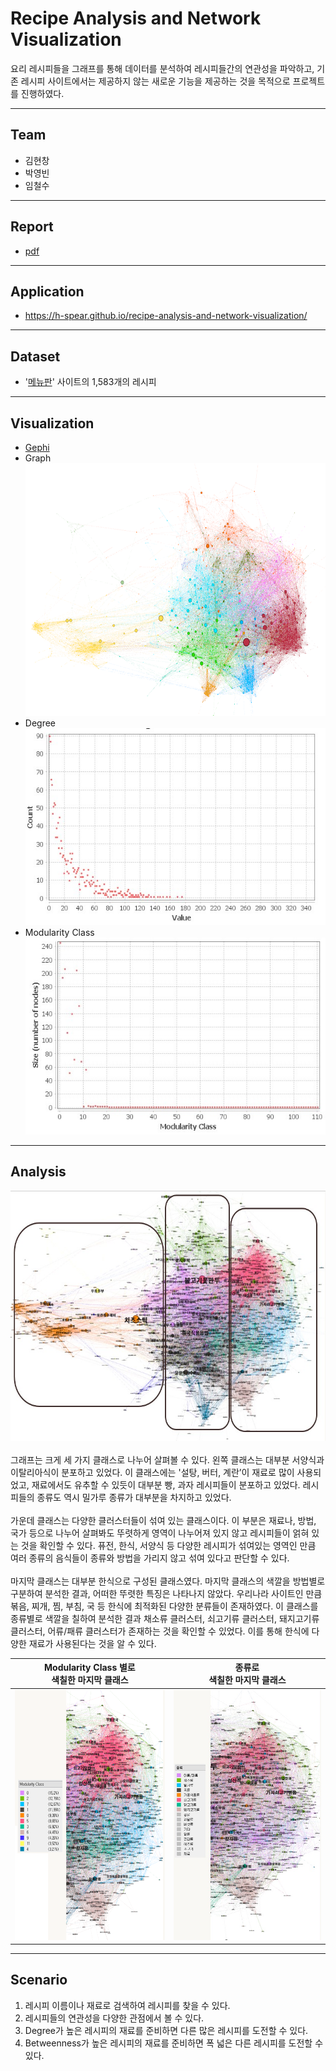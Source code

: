 # Recipe Analysis and Network Visualization

요리 레시피들을 그래프를 통해 데이터를 분석하여 레시피들간의 연관성을 파악하고, 기존 레시피 사이트에서는 제공하지 않는 새로운 기능을 제공하는 것을 목적으로 프로젝트를 진행하였다.

---

## Team

-   김현창
-   박영빈
-   임철수

---

## Report

-   [pdf](_docs/report.pdf)

---

## Application

-   https://h-spear.github.io/recipe-analysis-and-network-visualization/

---

## Dataset

-   '<a href='https://www.menupan.com/cook/recipe_search.asp'>메뉴판</a>' 사이트의 1,583개의 레시피

---

## Visualization

-   [Gephi](https://gephi.org/)<br/>
-   Graph<br/>
    <img src="_docs/graph.png" width="600px" height="404px">
-   Degree<br/>
    <img src="_docs/degree.jpg" width="500px" height="315px">
-   Modularity Class<br/>
    <img src="_docs/modularity.jpg" width="500px" height="315px">

---

## Analysis

<img src="_docs/fig1.jpg" width="600px" height="400px"><br/><br/>
그래프는 크게 세 가지 클래스로 나누어 살펴볼 수 있다. 왼쪽 클래스는 대부분 서양식과 이탈리아식이 분포하고 있었다. 이 클래스에는 '설탕, 버터, 계란’이 재료로 많이 사용되었고, 재료에서도 유추할 수 있듯이 대부분 빵, 과자 레시피들이 분포하고 있었다. 레시피들의 종류도 역시 밀가루 종류가 대부분을 차지하고 있었다.<br/><br/>
가운데 클래스는 다양한 클러스터들이 섞여 있는 클래스이다. 이 부분은 재료나, 방법, 국가 등으로 나누어 살펴봐도 뚜렷하게 영역이 나누어져 있지 않고 레시피들이 얽혀 있는 것을 확인할 수 있다. 퓨전, 한식, 서양식 등 다양한 레시피가 섞여있는 영역인 만큼 여러 종류의 음식들이 종류와 방법을 가리지 않고 섞여 있다고 판단할 수 있다.<br/><br/>
마지막 클래스는 대부분 한식으로 구성된 클래스였다. 마지막 클래스의 색깔을 방법별로 구분하여 분석한 결과, 어떠한 뚜렷한 특징은 나타나지 않았다. 우리나라 사이트인 만큼 볶음, 찌개, 찜, 부침, 국 등 한식에 최적화된 다양한 분류들이 존재하였다. 이 클래스를 종류별로 색깔을 칠하여 분석한 결과 채소류 클러스터, 쇠고기류 클러스터, 돼지고기류 클러스터, 어류/패류 클러스터가 존재하는 것을 확인할 수 있었다. 이를 통해 한식에 다양한 재료가 사용된다는 것을 알 수 있다.<br/>

|      Modularity Class 별로<br>색칠한 마지막 클래스      |             종류로 <br>색칠한 마지막 클래스             |
| :-----------------------------------------------------: | :-----------------------------------------------------: |
| <img src="_docs/fig2.png" width="250px" height="400px"> | <img src="_docs/fig3.jpg" width="250px" height="400px"> |

---

## Scenario

1. 레시피 이름이나 재료로 검색하여 레시피를 찾을 수 있다.
2. 레시피들의 연관성을 다양한 관점에서 볼 수 있다.
3. Degree가 높은 레시피의 재료를 준비하면 다른 많은 레시피를 도전할 수 있다.
4. Betweenness가 높은 레시피의 재료를 준비하면 폭 넓은 다른 레시피를 도전할 수 있다.
